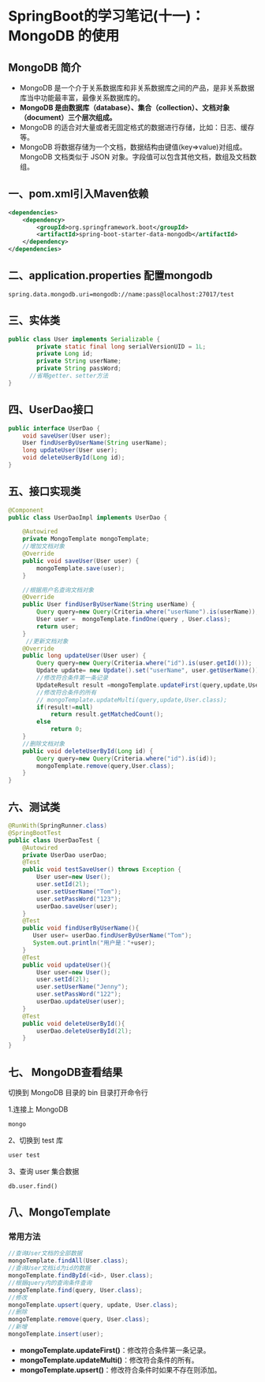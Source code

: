 # SpringBoot的学习笔记(十一)：MongoDB 的使用

## MongoDB 简介

- MongoDB 是一个介于关系数据库和非关系数据库之间的产品，是非关系数据库当中功能最丰富，最像关系数据库的。
- **MongoDB 是由数据库（database）、集合（collection）、文档对象（document）三个层次组成。**
- MongoDB 的适合对大量或者无固定格式的数据进行存储，比如：日志、缓存等。
- MongoDB 将数据存储为一个文档，数据结构由键值(key=>value)对组成。MongoDB 文档类似于 JSON 对象。字段值可以包含其他文档，数组及文档数组。

## 一、pom.xml引入Maven依赖

```xml
<dependencies>
	<dependency> 
	    <groupId>org.springframework.boot</groupId>
	    <artifactId>spring-boot-starter-data-mongodb</artifactId>
	</dependency> 
</dependencies>
```

## 二、application.properties 配置mongodb

```properties
spring.data.mongodb.uri=mongodb://name:pass@localhost:27017/test
```

## 三、实体类

```java
public class User implements Serializable {
        private static final long serialVersionUID = 1L;
        private Long id;
        private String userName;
        private String passWord;
      //省略getter、setter方法
}
```

## 四、UserDao接口

```java
public interface UserDao {
    void saveUser(User user);
    User findUserByUserName(String userName);
    long updateUser(User user);
    void deleteUserById(Long id);
}
```

## 五、接口实现类

```java
@Component
public class UserDaoImpl implements UserDao {

    @Autowired
    private MongoTemplate mongoTemplate;
    //增加文档对象
    @Override
    public void saveUser(User user) {
        mongoTemplate.save(user);
    }

    //根据用户名查询文档对象
    @Override
    public User findUserByUserName(String userName) {
        Query query=new Query(Criteria.where("userName").is(userName));
        User user =  mongoTemplate.findOne(query , User.class);
        return user;
    }
     //更新文档对象
    @Override
    public long updateUser(User user) {
        Query query=new Query(Criteria.where("id").is(user.getId()));
        Update update= new Update().set("userName", user.getUserName()).set("passWord", user.getPassWord());
        //修改符合条件第一条记录
        UpdateResult result =mongoTemplate.updateFirst(query,update,User.class);
        //修改符合条件的所有
        // mongoTemplate.updateMulti(query,update,User.class);
        if(result!=null)
            return result.getMatchedCount();
        else
            return 0;
    }
    //删除文档对象
    public void deleteUserById(Long id) {
        Query query=new Query(Criteria.where("id").is(id));
        mongoTemplate.remove(query,User.class);
    }
}
```

## 六、测试类

```java
@RunWith(SpringRunner.class)
@SpringBootTest
public class UserDaoTest {
    @Autowired
    private UserDao userDao;
    @Test
    public void testSaveUser() throws Exception {
        User user=new User();
        user.setId(2l);
        user.setUserName("Tom");
        user.setPassWord("123");
        userDao.saveUser(user);
    }
    @Test
    public void findUserByUserName(){
       User user= userDao.findUserByUserName("Tom");
       System.out.println("用户是："+user);
    }
    @Test
    public void updateUser(){
        User user=new User();
        user.setId(2l);
        user.setUserName("Jenny");
        user.setPassWord("122");
        userDao.updateUser(user);
    }
    @Test
    public void deleteUserById(){
        userDao.deleteUserById(2l);
    }
}
```

## 七、 MongoDB查看结果

切换到 MongoDB 目录的 bin 目录打开命令行

1.连接上 MongoDB

```cmd
mongo
```

2、切换到 test 库

```cmd
user test
```

3、查询 user 集合数据

```
db.user.find()
```

## 八、MongoTemplate

### 常用方法
```java
//查询User文档的全部数据
mongoTemplate.findAll(User.class); 
//查询User文档id为id的数据
mongoTemplate.findById(<id>, User.class);
//根据query内的查询条件查询    
mongoTemplate.find(query, User.class);
//修改
mongoTemplate.upsert(query, update, User.class);
//删除
mongoTemplate.remove(query, User.class);
//新增
mongoTemplate.insert(user);
```

- **mongoTemplate.updateFirst()**：修改符合条件第一条记录。
- **mongoTemplate.updateMulti()**：修改符合条件的所有。
- **mongoTemplate.upsert()**：修改符合条件时如果不存在则添加。
